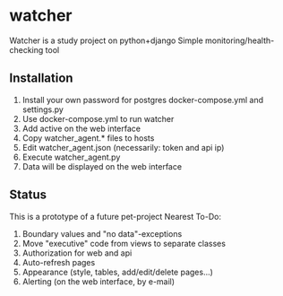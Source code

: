 # watcher
Watcher is a study project on python+django
Simple monitoring/health-checking tool

## Installation
1. Install your own password for postgres docker-compose.yml and settings.py
2. Use docker-compose.yml to run watcher
3. Add active on the web interface
4. Copy watcher_agent.* files to hosts
5. Edit watcher_agent.json (necessarily: token and api ip)
6. Execute watcher_agent.py
7. Data will be displayed on the web interface

## Status
This is a prototype of a future pet-project
Nearest To-Do:
1. Boundary values and "no data"-exceptions
2. Move "executive" code from views to separate classes
3. Authorization for web and api
4. Auto-refresh pages
5. Appearance (style, tables, add/edit/delete pages...)
6. Alerting (on the web interface, by e-mail)